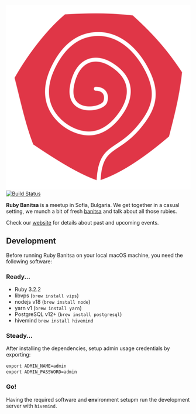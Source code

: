 ![Ruby Banitsa][logo] [![Build Status](https://travis-ci.org/gsamokovarov/rubybanitsa.com.svg?branch=master)](https://travis-ci.org/gsamokovarov/rubybanitsa.com)

**Ruby Banitsa** is a meetup in Sofia, Bulgaria. We get together in a casual
setting, we munch a bit of fresh [banitsa] and talk about all those rubies.

Check our [website] for details about past and upcoming events.

## Development

Before running Ruby Banitsa on your local macOS machine, you need the following software:

### Ready...

- Ruby 3.2.2
- libvps (`brew install vips`)
- nodejs v18 (`brew install node`)
- yarn v1 (`brew install yarn`)
- PostgreSQL v12+ (`brew install postgresql`)
- hivemind `brew install hivemind`

### Steady...

After installing the dependencies, setup admin usage credentials by exporting:

```
export ADMIN_NAME=admin
export ADMIN_PASSWORD=admin
```

### Go!

Having the required software and **env**ironment setupm run the development server with `hivemind`.

[logo]: https://raw.githubusercontent.com/gsamokovarov/rubybanitsa.com/master/app/assets/images/logo.svg
[banitsa]: https://en.wikipedia.org/wiki/Banitsa
[website]: https://rubybanitsa.com/
